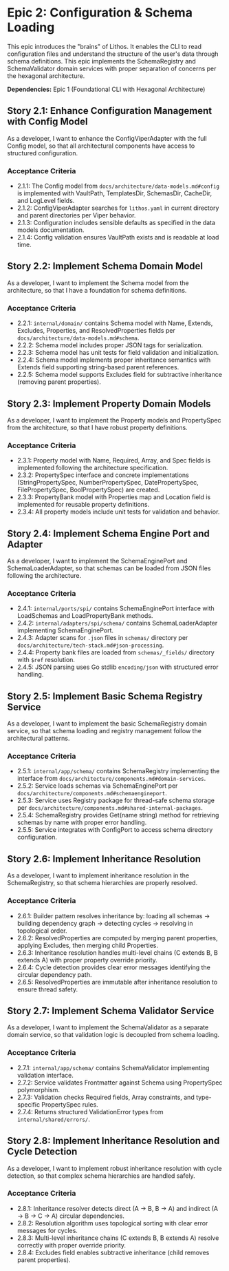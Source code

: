 # Epic 2: Configuration & Schema Loading

This epic introduces the "brains" of Lithos. It enables the CLI to read configuration files and understand the structure of the user's data through schema definitions. This epic implements the SchemaRegistry and SchemaValidator domain services with proper separation of concerns per the hexagonal architecture.

**Dependencies:** Epic 1 (Foundational CLI with Hexagonal Architecture)

## Story 2.1: Enhance Configuration Management with Config Model

As a developer, I want to enhance the ConfigViperAdapter with the full Config model, so that all architectural components have access to structured configuration.

### Acceptance Criteria

- 2.1.1: The Config model from `docs/architecture/data-models.md#config` is implemented with VaultPath, TemplatesDir, SchemasDir, CacheDir, and LogLevel fields.
- 2.1.2: ConfigViperAdapter searches for `lithos.yaml` in current directory and parent directories per Viper behavior.
- 2.1.3: Configuration includes sensible defaults as specified in the data models documentation.
- 2.1.4: Config validation ensures VaultPath exists and is readable at load time.

## Story 2.2: Implement Schema Domain Model

As a developer, I want to implement the Schema model from the architecture, so that I have a foundation for schema definitions.

### Acceptance Criteria

- 2.2.1: `internal/domain/` contains Schema model with Name, Extends, Excludes, Properties, and ResolvedProperties fields per `docs/architecture/data-models.md#schema`.
- 2.2.2: Schema model includes proper JSON tags for serialization.
- 2.2.3: Schema model has unit tests for field validation and initialization.
- 2.2.4: Schema model implements proper inheritance semantics with Extends field supporting string-based parent references.
- 2.2.5: Schema model supports Excludes field for subtractive inheritance (removing parent properties).

## Story 2.3: Implement Property Domain Models

As a developer, I want to implement the Property models and PropertySpec from the architecture, so that I have robust property definitions.

### Acceptance Criteria

- 2.3.1: Property model with Name, Required, Array, and Spec fields is implemented following the architecture specification.
- 2.3.2: PropertySpec interface and concrete implementations (StringPropertySpec, NumberPropertySpec, DatePropertySpec, FilePropertySpec, BoolPropertySpec) are created.
- 2.3.3: PropertyBank model with Properties map and Location field is implemented for reusable property definitions.
- 2.3.4: All property models include unit tests for validation and behavior.

## Story 2.4: Implement Schema Engine Port and Adapter

As a developer, I want to implement the SchemaEnginePort and SchemaLoaderAdapter, so that schemas can be loaded from JSON files following the architecture.

### Acceptance Criteria

- 2.4.1: `internal/ports/spi/` contains SchemaEnginePort interface with LoadSchemas and LoadPropertyBank methods.
- 2.4.2: `internal/adapters/spi/schema/` contains SchemaLoaderAdapter implementing SchemaEnginePort.
- 2.4.3: Adapter scans for `.json` files in `schemas/` directory per `docs/architecture/tech-stack.md#json-processing`.
- 2.4.4: Property bank files are loaded from `schemas/_fields/` directory with `$ref` resolution.
- 2.4.5: JSON parsing uses Go stdlib `encoding/json` with structured error handling.

## Story 2.5: Implement Basic Schema Registry Service

As a developer, I want to implement the basic SchemaRegistry domain service, so that schema loading and registry management follow the architectural patterns.

### Acceptance Criteria

- 2.5.1: `internal/app/schema/` contains SchemaRegistry implementing the interface from `docs/architecture/components.md#domain-services`.
- 2.5.2: Service loads schemas via SchemaEnginePort per `docs/architecture/components.md#schemaengineport`.
- 2.5.3: Service uses Registry package for thread-safe schema storage per `docs/architecture/components.md#shared-internal-packages`.
- 2.5.4: SchemaRegistry provides Get(name string) method for retrieving schemas by name with proper error handling.
- 2.5.5: Service integrates with ConfigPort to access schema directory configuration.

## Story 2.6: Implement Inheritance Resolution

As a developer, I want to implement inheritance resolution in the SchemaRegistry, so that schema hierarchies are properly resolved.

### Acceptance Criteria

- 2.6.1: Builder pattern resolves inheritance by: loading all schemas → building dependency graph → detecting cycles → resolving in topological order.
- 2.6.2: ResolvedProperties are computed by merging parent properties, applying Excludes, then merging child Properties.
- 2.6.3: Inheritance resolution handles multi-level chains (C extends B, B extends A) with proper property override priority.
- 2.6.4: Cycle detection provides clear error messages identifying the circular dependency path.
- 2.6.5: ResolvedProperties are immutable after inheritance resolution to ensure thread safety.

## Story 2.7: Implement Schema Validator Service

As a developer, I want to implement the SchemaValidator as a separate domain service, so that validation logic is decoupled from schema loading.

### Acceptance Criteria

- 2.7.1: `internal/app/schema/` contains SchemaValidator implementing validation interface.
- 2.7.2: Service validates Frontmatter against Schema using PropertySpec polymorphism.
- 2.7.3: Validation checks Required fields, Array constraints, and type-specific PropertySpec rules.
- 2.7.4: Returns structured ValidationError types from `internal/shared/errors/`.

## Story 2.8: Implement Inheritance Resolution and Cycle Detection

As a developer, I want to implement robust inheritance resolution with cycle detection, so that complex schema hierarchies are handled safely.

### Acceptance Criteria

- 2.8.1: Inheritance resolver detects direct (A → B, B → A) and indirect (A → B → C → A) circular dependencies.
- 2.8.2: Resolution algorithm uses topological sorting with clear error messages for cycles.
- 2.8.3: Multi-level inheritance chains (C extends B, B extends A) resolve correctly with proper override priority.
- 2.8.4: Excludes field enables subtractive inheritance (child removes parent properties).
